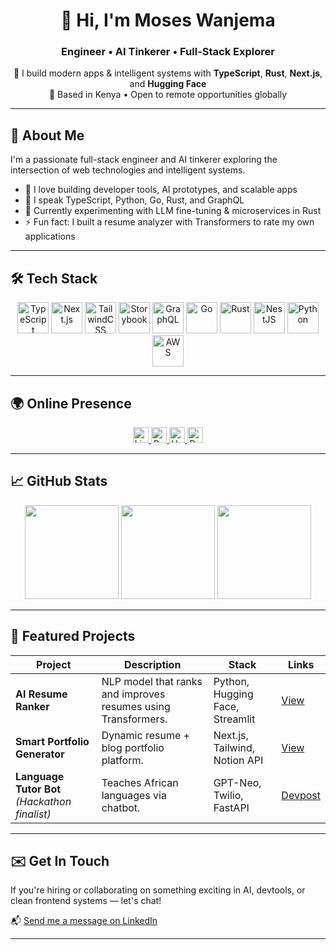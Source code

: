 <!-- README.md -->

<h1 align="center">👋 Hi, I'm Moses Wanjema</h1>
<h3 align="center">Engineer • AI Tinkerer • Full-Stack Explorer</h3>

<p align="center">
  🚀 I build modern apps & intelligent systems with <strong>TypeScript</strong>, <strong>Rust</strong>, <strong>Next.js</strong>, and <strong>Hugging Face</strong> <br/>
  📍 Based in Kenya • Open to remote opportunities globally
</p>

---

## 🧠 About Me

I'm a passionate full-stack engineer and AI tinkerer exploring the intersection of web technologies and intelligent systems.

- 🔭 I love building developer tools, AI prototypes, and scalable apps
- 💬 I speak TypeScript, Python, Go, Rust, and GraphQL
- 🌱 Currently experimenting with LLM fine-tuning & microservices in Rust
- ⚡ Fun fact: I built a resume analyzer with Transformers to rate my own applications

---

## 🛠️ Tech Stack

<div align="center">
  <img src="https://skillicons.dev/icons?i=ts" height="50" alt="TypeScript" />
  <img src="https://skillicons.dev/icons?i=nextjs" height="50" alt="Next.js" />
  <img src="https://skillicons.dev/icons?i=tailwind" height="50" alt="TailwindCSS" />
  <img src="https://cdn.jsdelivr.net/gh/devicons/devicon/icons/storybook/storybook-original.svg" height="50" alt="Storybook" />
  <img src="https://skillicons.dev/icons?i=graphql" height="50" alt="GraphQL" />
  <img src="https://skillicons.dev/icons?i=go" height="50" alt="Go" />
  <img src="https://skillicons.dev/icons?i=rust" height="50" alt="Rust" />
  <img src="https://skillicons.dev/icons?i=nestjs" height="50" alt="NestJS" />
  <img src="https://skillicons.dev/icons?i=py" height="50" alt="Python" />
  <img src="https://skillicons.dev/icons?i=aws" height="50" alt="AWS" />
</div>

---

## 🌍 Online Presence

<div align="center">
  <a href="https://www.linkedin.com/in/moses-wanjema-a43253133/" target="_blank">
    <img src="https://img.shields.io/static/v1?message=LinkedIn&logo=linkedin&label=&color=0077B5&logoColor=white&labelColor=&style=for-the-badge" height="25" alt="LinkedIn logo" />
  </a>
  <a href="https://datascienceportfol.io/brilliantpenman" target="_blank">
    <img src="https://img.shields.io/badge/Portfolio-22c55e?style=for-the-badge&logo=notion&logoColor=white" height="25" alt="Portfolio logo" />
  </a>
  <a href="https://huggingface.co/sellestas" target="_blank">
    <img src="https://img.shields.io/badge/HuggingFace-fcc72b?style=for-the-badge&logo=huggingface&logoColor=white" height="25" alt="Hugging Face logo" />
  </a>
  <a href="https://devpost.com/Sellesta" target="_blank">
    <img src="https://img.shields.io/badge/Devpost-003e54?style=for-the-badge&logo=devpost&logoColor=white" height="25" alt="Devpost logo" />
  </a>
</div>

---

## 📈 GitHub Stats

<div align="center">
  <!-- GitHub Stats Card -->
  <img src="https://github-readme-stats.vercel.app/api?username=Sellesta&show_icons=true&theme=tokyonight" height="150" />

  <!-- GitHub Streak Card -->
  <img src="https://github-readme-streak-stats.herokuapp.com/?user=Sellesta&theme=tokyonight" height="150" />

  <!-- Top Languages Card -->
  <img src="https://github-readme-stats.vercel.app/api/top-langs/?username=Sellesta&layout=compact&theme=tokyonight" height="150" />
</div>

---

## 🧩 Featured Projects

| Project | Description | Stack | Links |
|--------|-------------|-------|-------|
| **AI Resume Ranker** | NLP model that ranks and improves resumes using Transformers. | Python, Hugging Face, Streamlit | [View](https://huggingface.co/sellestas) |
| **Smart Portfolio Generator** | Dynamic resume + blog portfolio platform. | Next.js, Tailwind, Notion API | [View](https://datascienceportfol.io/brilliantpenman) |
| **Language Tutor Bot** *(Hackathon finalist)* | Teaches African languages via chatbot. | GPT-Neo, Twilio, FastAPI | [Devpost](https://devpost.com/Sellesta) |

---

## ✉️ Get In Touch

If you're hiring or collaborating on something exciting in AI, devtools, or clean frontend systems — let's chat!

📬 [Send me a message on LinkedIn](https://www.linkedin.com/in/moses-wanjema-a43253133/)

---

